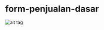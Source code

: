 # form-penjualan-dasar

![alt tag](https://user-images.githubusercontent.com/46950267/115050950-7c5caa80-9f06-11eb-8e82-ad17252d1427.jpg)
